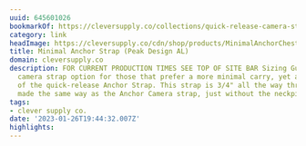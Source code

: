 ```yaml
---
uuid: 645601026
bookmarkOf: https://cleversupply.co/collections/quick-release-camera-straps/products/minimal-anchor-camera-strap-peak
category: link
headImage: https://cleversupply.co/cdn/shop/products/MinimalAnchorChestWhiteBG-1.jpg?v=1692624673
title: Minimal Anchor Strap (Peak Design AL)
domain: cleversupply.co
description: FOR CURRENT PRODUCTION TIMES SEE TOP OF SITE BAR Sizing Guide A great
  camera strap option for those that prefer a more minimal carry, yet all the flexibility
  of the quick-release Anchor Strap. This strap is 3/4" all the way through, and is
  made the same way as the Anchor Camera strap, just without the neckpiece. Each s
tags:
- clever supply co.
date: '2023-01-26T19:44:32.007Z'
highlights:
---
```



